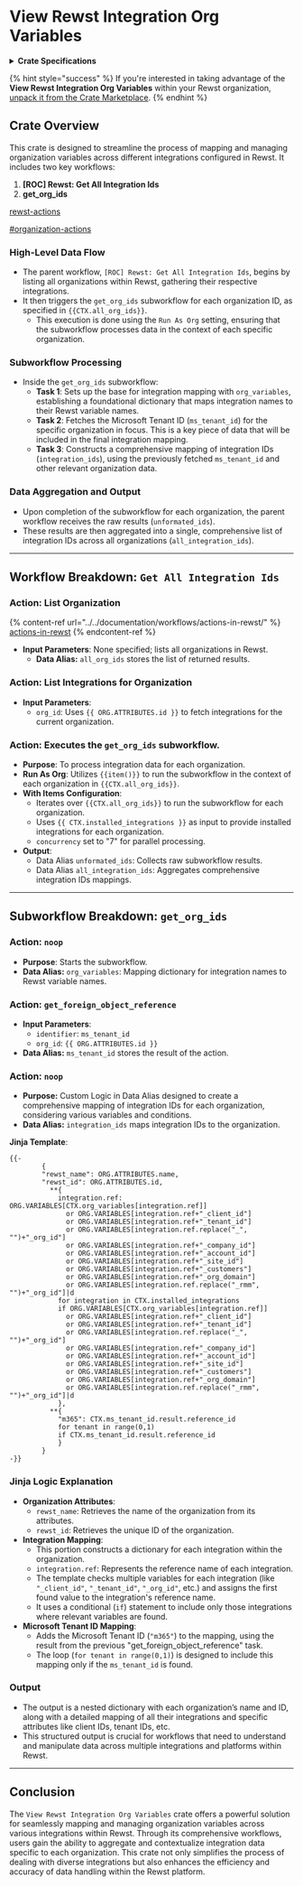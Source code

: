 # View Rewst Integration Org Variables

<details>

<summary><strong>Crate Specifications</strong></summary>

**Creation Date**: September 27th, 2023

**Components**:

* **Parent Workflows**:
  * `[ROC] Rewst: Get All Integration Ids`
* **Sub-Workflows**:
* `get_org_ids`

**Trigger**:

* Manual

**Configuration**

* **Workflow Name**: Editable to suit your organizational naming conventions.
* **Time Saved**: Estimate the time saving in seconds for documentation and efficiency analysis

</details>

{% hint style="success" %}
If you're interested in taking advantage of the **View Rewst Integration Org Variables** within your Rewst organization, [unpack it from the Crate Marketplace](https://app.rewst.io/marketplace/crates/cc5a7acf-790a-423e-be19-1a5cbf0c3f07).
{% endhint %}

## Crate Overview

This crate is designed to streamline the process of mapping and managing organization variables across different integrations configured in Rewst. It includes two key workflows:

1. **\[ROC] Rewst: Get All Integration Ids**
2. **get\_org\_ids**



[rewst-actions](../../documentation/workflows/actions-in-rewst/rewst-actions/ "mention")

[#organization-actions](../../documentation/workflows/actions-in-rewst/rewst-actions/#organization-actions "mention")



### High-Level Data Flow

* The parent workflow, `[ROC] Rewst: Get All Integration Ids`, begins by listing all organizations within Rewst, gathering their respective integrations.
* It then triggers the `get_org_ids` subworkflow for each organization ID, as specified in `{{CTX.all_org_ids}}`.
  * This execution is done using the `Run As Org` setting, ensuring that the subworkflow processes data in the context of each specific organization.

### Subworkflow Processing

* Inside the `get_org_ids` subworkflow:
  * **Task 1**: Sets up the base for integration mapping with `org_variables`, establishing a foundational dictionary that maps integration names to their Rewst variable names.
  * **Task 2**: Fetches the Microsoft Tenant ID (`ms_tenant_id`) for the specific organization in focus. This is a key piece of data that will be included in the final integration mapping.
  * **Task 3**: Constructs a comprehensive mapping of integration IDs (`integration_ids`), using the previously fetched `ms_tenant_id` and other relevant organization data.

### Data Aggregation and Output

* Upon completion of the subworkflow for each organization, the parent workflow receives the raw results (`unformated_ids`).
* These results are then aggregated into a single, comprehensive list of integration IDs across all organizations (`all_integration_ids`).

***

## Workflow Breakdown: **`Get All Integration Ids`**

### **Action**: List Organization&#x20;

{% content-ref url="../../documentation/workflows/actions-in-rewst/" %}
[actions-in-rewst](../../documentation/workflows/actions-in-rewst/)
{% endcontent-ref %}

* **Input Parameters**: None specified; lists all organizations in Rewst.
  * **Data Alias:** `all_org_ids` stores the list of returned results.

### **Action**: List Integrations for Organization

* **Input Parameters**:
  * `org_id`: Uses `{{ ORG.ATTRIBUTES.id }}` to fetch integrations for the current organization.

### Action: Executes the `get_org_ids` subworkflow.

* **Purpose**: To process integration data for each organization.
* **Run As Org**: Utilizes `{{item()}}` to run the subworkflow in the context of each organization in `{{CTX.all_org_ids}}`.
* **With Items Configuration**:
  * Iterates over `{{CTX.all_org_ids}}` to run the subworkflow for each organization.
  * Uses `{{ CTX.installed_integrations }}` as input to provide installed integrations for each organization.
  * `concurrency` set to "7" for parallel processing.
* **Output**:
  * Data Alias `unformated_ids`: Collects raw subworkflow results.
  * Data Alias `all_integration_ids`: Aggregates comprehensive integration IDs mappings.

***

## Subworkflow Breakdown: `get_org_ids`

### **Action**: `noop`

* **Purpose**: Starts the subworkflow.
* **Data Alias:** `org_variables`: Mapping dictionary for integration names to Rewst variable names.

### **Action**: `get_foreign_object_reference`

* **Input Parameters**:
  * `identifier`: `ms_tenant_id`
  * `org_id`: `{{ ORG.ATTRIBUTES.id }}`
* **Data Alias:** `ms_tenant_id` stores the result of the action.

### **Action**: `noop`

* **Purpose:** Custom Logic in Data Alias designed to create a comprehensive mapping of integration IDs for each organization, considering various variables and conditions.
* **Data Alias:** `integration_ids` maps integration IDs to the organization.

**Jinja Template**:

```django
{{-
        {
        "rewst_name": ORG.ATTRIBUTES.name,
        "rewst_id": ORG.ATTRIBUTES.id,
          **{
            integration.ref: ORG.VARIABLES[CTX.org_variables[integration.ref]] 
              or ORG.VARIABLES[integration.ref+"_client_id"] 
              or ORG.VARIABLES[integration.ref+"_tenant_id"] 
              or ORG.VARIABLES[integration.ref.replace("_", "")+"_org_id"] 
              or ORG.VARIABLES[integration.ref+"_company_id"] 
              or ORG.VARIABLES[integration.ref+"_account_id"] 
              or ORG.VARIABLES[integration.ref+"_site_id"] 
              or ORG.VARIABLES[integration.ref+"_customers"] 
              or ORG.VARIABLES[integration.ref+"_org_domain"] 
              or ORG.VARIABLES[integration.ref.replace("_rmm", "")+"_org_id"]|d
            for integration in CTX.installed_integrations
            if ORG.VARIABLES[CTX.org_variables[integration.ref]] 
              or ORG.VARIABLES[integration.ref+"_client_id"] 
              or ORG.VARIABLES[integration.ref+"_tenant_id"] 
              or ORG.VARIABLES[integration.ref.replace("_", "")+"_org_id"] 
              or ORG.VARIABLES[integration.ref+"_company_id"] 
              or ORG.VARIABLES[integration.ref+"_account_id"] 
              or ORG.VARIABLES[integration.ref+"_site_id"] 
              or ORG.VARIABLES[integration.ref+"_customers"] 
              or ORG.VARIABLES[integration.ref+"_org_domain"] 
              or ORG.VARIABLES[integration.ref.replace("_rmm", "")+"_org_id"]|d
            },
          **{ 
            "m365": CTX.ms_tenant_id.result.reference_id
            for tenant in range(0,1)
            if CTX.ms_tenant_id.result.reference_id
            }
        }
-}}
```

### **Jinja Logic Explanation**

* **Organization Attributes**:
  * `rewst_name`: Retrieves the name of the organization from its attributes.
  * `rewst_id`: Retrieves the unique ID of the organization.
* **Integration Mapping**:
  * This portion constructs a dictionary for each integration within the organization.
  * `integration.ref`: Represents the reference name of each integration.
  * The template checks multiple variables for each integration (like `"_client_id"`, `"_tenant_id"`, `"_org_id"`, etc.) and assigns the first found value to the integration's reference name.
  * It uses a conditional (`if`) statement to include only those integrations where relevant variables are found.
* **Microsoft Tenant ID Mapping**:
  * Adds the Microsoft Tenant ID (`"m365"`) to the mapping, using the result from the previous "get\_foreign\_object\_reference" task.
  * The loop (`for tenant in range(0,1)`) is designed to include this mapping only if the `ms_tenant_id` is found.

### Output

* The output is a nested dictionary with each organization’s name and ID, along with a detailed mapping of all their integrations and specific attributes like client IDs, tenant IDs, etc.
* This structured output is crucial for workflows that need to understand and manipulate data across multiple integrations and platforms within Rewst.

***

## Conclusion

The `View Rewst Integration Org Variables` crate offers a powerful solution for seamlessly mapping and managing organization variables across various integrations within Rewst. Through its comprehensive workflows, users gain the ability to aggregate and contextualize integration data specific to each organization. This crate not only simplifies the process of dealing with diverse integrations but also enhances the efficiency and accuracy of data handling within the Rewst platform.
